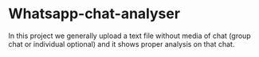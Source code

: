 # Whatsapp-chat-analyser
In this project we generally upload a text file without media of chat (group chat or individual optional) and it shows proper analysis on that chat.
